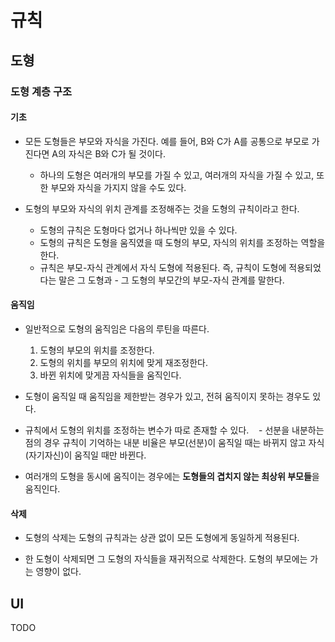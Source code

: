 # 규칙

## 도형

### 도형 계층 구조

#### 기초

- 모든 도형들은 부모와 자식을 가진다. 예를 들어, B와 C가 A를 공통으로 부모로 가진다면 A의 자식은 B와 C가 될 것이다.
    - 하나의 도형은 여러개의 부모를 가질 수 있고, 여러개의 자식을 가질 수 있고, 또한 부모와 자식을 가지지 않을 수도 있다.

- 도형의 부모와 자식의 위치 관계를 조정해주는 것을 도형의 규칙이라고 한다.
    - 도형의 규칙은 도형마다 없거나 하나씩만 있을 수 있다.
    - 도형의 규칙은 도형을 움직였을 때 도형의 부모, 자식의 위치를 조정하는 역할을 한다.
    - 규칙은 부모-자식 관계에서 자식 도형에 적용된다. 즉, 규칙이 도형에 적용되었다는 말은 그 도형과 - 그 도형의 부모간의 부모-자식 관계를 말한다.
    
#### 움직임

- 일반적으로 도형의 움직임은 다음의 루틴을 따른다.
    1. 도형의 부모의 위치를 조정한다.
    2. 도형의 위치를 부모의 위치에 맞게 재조정한다.
    3. 바뀐 위치에 맞게끔 자식들을 움직인다.

- 도형이 움직일 때 움직임을 제한받는 경우가 있고, 전혀 움직이지 못하는 경우도 있다.
- 규칙에서 도형의 위치를 조정하는 변수가 따로 존재할 수 있다.
    - 선분을 내분하는 점의 경우 규칙이 기억하는 내분 비율은 부모(선분)이 움직일 때는 바뀌지 않고 자식(자기자신)이 움직일 때만 바뀐다.

- 여러개의 도형을 동시에 움직이는 경우에는 **도형들의 겹치지 않는 최상위 부모들**을 움직인다.

#### 삭제

- 도형의 삭제는 도형의 규칙과는 상관 없이 모든 도형에게 동일하게 적용된다.

- 한 도형이 삭제되면 그 도형의 자식들을 재귀적으로 삭제한다. 도형의 부모에는 가는 영향이 없다.

## UI

TODO
